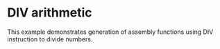 # DIV arithmetic
This example demonstrates generation of assembly functions using DIV
instruction to divide numbers.
